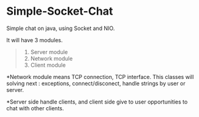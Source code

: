 # Simple-Socket-Chat
Simple chat on java, using Socket and NIO. 

It will have 3 modules. 
>1. Server module
>2. Network module
>3. Client module

*Network module means TCP connection, TCP interface. This classes will solving next : exceptions, connect/disconect, handle strings by user or server. 

*Server side handle clients, and client side give to user opportunities to chat with other clients. 
